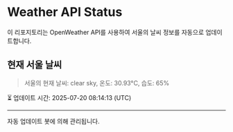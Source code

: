 
# Weather API Status

이 리포지토리는 OpenWeather API를 사용하여 서울의 날씨 정보를 자동으로 업데이트합니다.

## 현재 서울 날씨
> 서울의 현재 날씨: clear sky, 온도: 30.93°C, 습도: 65%

⏳ 업데이트 시간: 2025-07-20 08:14:13 (UTC)

---
자동 업데이트 봇에 의해 관리됩니다.
